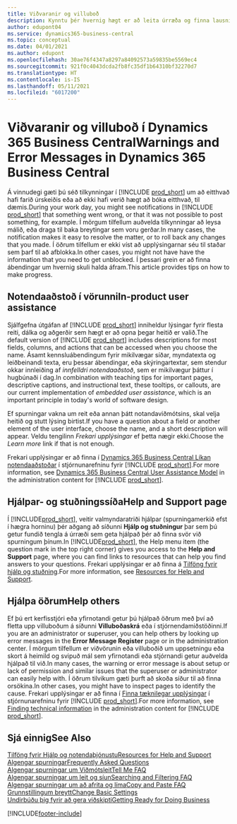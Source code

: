 ```yaml
---
title: Viðvaranir og villuboð
description: Kynntu þér hvernig hægt er að leita úrræða og finna lausnir á villuboðum þegar unnið er í Business Central.
author: edupont04
ms.service: dynamics365-business-central
ms.topic: conceptual
ms.date: 04/01/2021
ms.author: edupont
ms.openlocfilehash: 30ae76f4347a8297a84092573a59835be5569ec4
ms.sourcegitcommit: 921f0c4043dcda2fb8fc35df1b64310bf32270d7
ms.translationtype: HT
ms.contentlocale: is-IS
ms.lasthandoff: 05/11/2021
ms.locfileid: "6017200"
---
```

# <a name="warnings-and-error-messages-in-dynamics-365-business-central"></a><span data-ttu-id="a1c64-103">Viðvaranir og villuboð í Dynamics 365 Business Central</span><span class="sxs-lookup"><span data-stu-id="a1c64-103">Warnings and Error Messages in Dynamics 365 Business Central</span></span>

<span data-ttu-id="a1c64-104">Á vinnudegi gæti þú séð tilkynningar í [!INCLUDE [prod_short](includes/prod_short.md)] um að eitthvað hafi farið úrskeiðis eða að ekki hafi verið hægt að bóka eitthvað, til dæmis.</span><span class="sxs-lookup"><span data-stu-id="a1c64-104">During your work day, you might see notifications in [!INCLUDE [prod_short](includes/prod_short.md)] that something went wrong, or that it was not possible to post something, for example.</span></span> <span data-ttu-id="a1c64-105">Í mörgum tilfellum auðvelda tilkynningar að leysa málið, eða draga til baka breytingar sem voru gerðar.</span><span class="sxs-lookup"><span data-stu-id="a1c64-105">In many cases, the notification makes it easy to resolve the matter, or to roll back any changes that you made.</span></span> <span data-ttu-id="a1c64-106">Í öðrum tilfellum er ekki víst að upplýsingarnar séu til staðar sem þarf til að afblokka.</span><span class="sxs-lookup"><span data-stu-id="a1c64-106">In other cases, you might not have have the information that you need to get unblocked.</span></span> <span data-ttu-id="a1c64-107">Í þessari grein er að finna ábendingar um hvernig skuli halda áfram.</span><span class="sxs-lookup"><span data-stu-id="a1c64-107">This article provides tips on how to make progress.</span></span>  

## <a name="in-product-user-assistance"></a><span data-ttu-id="a1c64-108">Notendaaðstoð í vörunni</span><span class="sxs-lookup"><span data-stu-id="a1c64-108">In-product user assistance</span></span>

<span data-ttu-id="a1c64-109">Sjálfgefna útgáfan af [!INCLUDE [prod_short](includes/prod_short.md)] inniheldur lýsingar fyrir flesta reiti, dálka og aðgerðir sem hægt er að opna þegar heitið er valið.</span><span class="sxs-lookup"><span data-stu-id="a1c64-109">The default version of [!INCLUDE [prod_short](includes/prod_short.md)] includes descriptions for most fields, columns, and actions that can be accessed when you choose the name.</span></span> <span data-ttu-id="a1c64-110">Ásamt kennsluábendingum fyrir mikilvægar síðar, myndatexta og leiðbeinandi texta, eru þessar ábendingar, eða skýringartextar, sem stendur okkar innleiðing af *innfelldri notendaaðstoð*, sem er mikilvægur þáttur í hugbúnaði í dag.</span><span class="sxs-lookup"><span data-stu-id="a1c64-110">In combination with teaching tips for important pages, descriptive captions, and instructional text, these tooltips, or callouts, are our current implementation of *embedded user assistance*, which is an important principle in today's world of software design.</span></span>  

<span data-ttu-id="a1c64-111">Ef spurningar vakna um reit eða annan þátt notandaviðmótsins, skal velja heitið og stutt lýsing birtist.</span><span class="sxs-lookup"><span data-stu-id="a1c64-111">If you have a question about a field or another element of the user interface, choose the name, and a short description will appear.</span></span> <span data-ttu-id="a1c64-112">Veldu tengilinn *Frekari upplýsingar* ef þetta nægir ekki.</span><span class="sxs-lookup"><span data-stu-id="a1c64-112">Choose the *Learn more* link if that is not enough.</span></span>  

<span data-ttu-id="a1c64-113">Frekari upplýsingar er að finna í [Dynamics 365 Business Central Líkan notendaaðstoðar](/dynamics365/business-central/dev-itpro/user-assistance) í stjórnunarefninu fyrir [!INCLUDE [prod_short](includes/prod_short.md)].</span><span class="sxs-lookup"><span data-stu-id="a1c64-113">For more information, see [Dynamics 365 Business Central User Assistance Model](/dynamics365/business-central/dev-itpro/user-assistance) in the administration content for [!INCLUDE [prod_short](includes/prod_short.md)].</span></span>  

## <a name="help-and-support-page"></a><span data-ttu-id="a1c64-114">Hjálpar- og stuðningssíða</span><span class="sxs-lookup"><span data-stu-id="a1c64-114">Help and Support page</span></span>

<span data-ttu-id="a1c64-115">Í [!INCLUDE[prod_short](includes/prod_short.md)], veitir valmyndaratriði hjálpar (spurningamerkið efst í hægra horninu) þér aðgang að síðunni **Hjálp og stuðningur** þar sem þú getur fundið tengla á úrræði sem geta hjálpað þér að finna svör við spurningum þínum.</span><span class="sxs-lookup"><span data-stu-id="a1c64-115">In [!INCLUDE[prod_short](includes/prod_short.md)], the Help menu item (the question mark in the top right corner) gives you access to the **Help and Support** page, where you can find links to resources that can help you find answers to your questions.</span></span> <span data-ttu-id="a1c64-116">Frekari upplýsingar er að finna á [Tilföng fyrir hjálp og stuðning](product-help-and-support.md).</span><span class="sxs-lookup"><span data-stu-id="a1c64-116">For more information, see [Resources for Help and Support](product-help-and-support.md).</span></span>  

## <a name="help-others"></a><span data-ttu-id="a1c64-117">Hjálpa öðrum</span><span class="sxs-lookup"><span data-stu-id="a1c64-117">Help others</span></span>

<span data-ttu-id="a1c64-118">Ef þú ert kerfisstjóri eða yfirnotandi getur þú hjálpað öðrum með því að fletta upp villuboðum á síðunni **Villuboðaskrá** eða í stjórnendamiðstöðinni.</span><span class="sxs-lookup"><span data-stu-id="a1c64-118">If you are an administrator or superuser, you can help others by looking up error messages in the **Error Message Register** page or in the administration center.</span></span> <span data-ttu-id="a1c64-119">Í mörgum tilfellum er viðvörunin eða villuboðið um uppsetningu eða skort á heimild og svipuð mál sem yfirnotandi eða stjórnandi getur auðvelda hjálpað til við.</span><span class="sxs-lookup"><span data-stu-id="a1c64-119">In many cases, the warning or error message is about setup or lack of permission and similar issues that the superuser or administrator can easily help with.</span></span> <span data-ttu-id="a1c64-120">Í öðrum tilvikum gæti þurft að skoða síður til að finna orsökina.</span><span class="sxs-lookup"><span data-stu-id="a1c64-120">In other cases, you might have to inspect pages to identify the cause.</span></span> <span data-ttu-id="a1c64-121">Frekari upplýsingar er að finna í [Finna tæknilegar upplýsingar](/dynamics365/business-central/dev-itpro/administration/manage-technical-support#finding-technical-information) í stjórnunarefninu fyrir [!INCLUDE [prod_short](includes/prod_short.md)].</span><span class="sxs-lookup"><span data-stu-id="a1c64-121">For more information, see [Finding technical information](/dynamics365/business-central/dev-itpro/administration/manage-technical-support#finding-technical-information) in the administration content for [!INCLUDE [prod_short](includes/prod_short.md)].</span></span>  

## <a name="see-also"></a><span data-ttu-id="a1c64-122">Sjá einnig</span><span class="sxs-lookup"><span data-stu-id="a1c64-122">See Also</span></span>

[<span data-ttu-id="a1c64-123">Tilföng fyrir Hjálp og notendaþjónustu</span><span class="sxs-lookup"><span data-stu-id="a1c64-123">Resources for Help and Support</span></span>](product-help-and-support.md)  
[<span data-ttu-id="a1c64-124">Algengar spurningar</span><span class="sxs-lookup"><span data-stu-id="a1c64-124">Frequently Asked Questions</span></span>](across-faq.md)  
[<span data-ttu-id="a1c64-125">Algengar spurningar um Viðmótsleit</span><span class="sxs-lookup"><span data-stu-id="a1c64-125">Tell Me FAQ</span></span>](ui-search-faq.md)  
[<span data-ttu-id="a1c64-126">Algengar spurningar um leit og síun</span><span class="sxs-lookup"><span data-stu-id="a1c64-126">Searching and Filtering FAQ</span></span>](ui-search-filter-faq.yml)  
[<span data-ttu-id="a1c64-127">Algengar spurningar um að afrita og líma</span><span class="sxs-lookup"><span data-stu-id="a1c64-127">Copy and Paste FAQ</span></span>](faq-copy-paste.yml)  
[<span data-ttu-id="a1c64-128">Grunnstillingum breytt</span><span class="sxs-lookup"><span data-stu-id="a1c64-128">Change Basic Settings</span></span>](ui-change-basic-settings.md)  
[<span data-ttu-id="a1c64-129">Undirbúðu þig fyrir að gera viðskipti</span><span class="sxs-lookup"><span data-stu-id="a1c64-129">Getting Ready for Doing Business</span></span>](ui-get-ready-business.md)  


[!INCLUDE[footer-include](includes/footer-banner.md)]